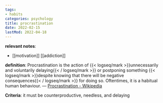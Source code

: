 ```yaml
---
tags:
- habits
categories: psychology
title: procrastination
date: 2022-02-15
lastMod: 2022-04-18
---
```

**relevant notes**:

  + [[motivation]] [[addiction]]

**definition**: Procrastination is the action of {{< logseq/mark >}}unnecessarily and voluntarily delaying{{< / logseq/mark >}} or postponing something {{< logseq/mark >}}despite knowing that there will be negative consequences{{< / logseq/mark >}} for doing so. Oftentimes, it is a habitual human behaviour. — [Procrastination - Wikipedia](https://en.wikipedia.org/wiki/Procrastination)

**Criteria**: it must be counterproductive, needless, and delaying
